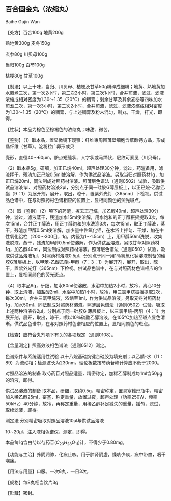 ## 百合固金丸（浓缩丸）

Baihe Gujin Wan

【处方】百合100g 地黄200g

熟地黄300g 麦冬150g

玄参80g 川贝母100g

当归100g 白芍100g

桔梗80g 甘草100g

【制法】以上十味，当归、川贝母、桔梗及甘草50g粉碎成细粉；地黄、熟地黄加水煎煮三次，第一次2小时，第二次2小时，第三次1小时，合并煎液，滤过，滤液浓缩成相对密度为1.30～1.35（20℃）的稠膏；剩余甘草及其余麦冬等四味加水煎煮二次，第一次3小时，第二次2小时，合并煎液，滤过，滤液浓缩成相对密度为1.30～1.35（20℃）的稠膏，与上述稠膏及粉末混匀，制丸，干燥，打光，即得。

【性状】本品为棕色至棕褐色的浓缩丸；味甜、微苦。

【鉴别】（1）取本品，置显微镜下观察：纤维束周围薄壁细胞含草酸钙方晶，形成晶纤维（甘草）。淀粉粒广卵形或贝

壳形，直径40～60μm，脐点短缝状、人字状或马蹄状，层纹可察见（川贝母）。

（2）取本品5g，研细，加正已烷40ml，超声处理30分钟，滤过，药渣备用，滤液挥干，残渣加正己烷0.5ml使溶解，作为供试品溶液。另取当归对照药材1g，加正已烷20ml，同法制成对照药材溶液。照薄层色谱法（通则0502）试验，吸取供试品溶液1μl、对照药材溶液2μl，分别点于同一硅胶G薄层板上，以正已烷-乙酸乙酯（9：1）为展开剂，展开，取出，晾干，置紫外光灯（365nm）下检视。供试品色谱中，在与对照药材色谱相应的位置上，显相同颜色的荧光斑点。

（3）取〔鉴别〕（2）项下的药渣，挥去正己烷，加乙醇40ml，超声处理30分钟，滤过，滤液蒸干，残渣加水15ml使溶解，用水饱和的正丁醇振摇提取3次，每次15ml，合并正丁醇液，用正丁醇饱和的水洗涤3次，每次15ml，取正丁醇液，蒸干，残渣加甲醇0.5ml使溶解，加少量中性氧化铝，在水浴上拌匀、干燥，加在中性氧化铝柱（200～300目，1g，内径为1～1.5cm）上，用甲醇50ml洗脱，收集洗脱液，蒸干，残渣加甲醇0.5ml使溶解，作为供试品溶液。另取甘草对照药材1g，加乙醇40ml，同法制成对照药材溶液。照薄层色谱法（通则0502）试验，吸取供试品溶液1μl、对照药材溶液0.5μl，分别点于同一用1％氢氧化钠溶液制备的硅胶G薄层板上，以甲苯-乙酸乙酯-甲醇（7：3：1）为展开剂，展开，取出，晾干，置紫外光灯（365nm）下检视。供试品色谱中，在与对照药材色谱相应的位置上，显相同颜色的荧光斑点。

（4）取本品9g，研细，加水80ml使溶散，水浴中加热2小时，放冷，离心10分钟，取上清液，加盐酸2ml，水浴中加热1小时，放冷，用三氯甲烷振摇提取2次，每次30ml，合并三氯甲烷液，浓缩至1ml，作为供试品溶液。另取麦冬对照药材1g，加水50ml，同法制成对照药材溶液。照薄层色谱法（通则0502）试验，吸取上述两种溶液各2μl，分别点于同一硅胶G 薄层板上，以三氯甲烷-丙酮（4：1）为展开剂，展开，取出，晾干，喷以10％硫酸乙醇溶液，在105℃加热至斑点显色清晰。供试品色谱中，在与对照药材色谱相应的位置上，显相同颜色的斑点。

【检查】应符合丸剂项下有关的各项规定（通则0108）。

【含量测定】照高效液相色谱法（通则0512）测定。

色谱条件与系统适用性试验 以十八烷基硅烷键合硅胶为填充剂；以乙腈-水（11：89）为流动相；检测波长为230nm。理论板数按芍药苷峰计算应不低于2000。

对照品溶液的制备 取芍药苷对照品适量，精密称定，加稀乙醇制成每1ml含50μg的溶液，即得。

供试品溶液的制备 取本品，研细，取约0.5g，精密称定，置具塞锥形瓶中，精密加入稀乙醇25ml，密塞，称定重量，放置过夜，超声处理（功率250W，频率50kHz）40分钟，放冷，再称定重量，用稀乙醇补足减失的重量，摇匀，滤过，取续滤液，即得。

测定法 分别精密吸取对照品溶液10μl与供试品溶液

10∼20μl，注入液相色谱仪，测定，即得。

本品每1g含白芍以芍药苷$( C _ { 2 3 } H _ { 2 8 } O _ { 1 1 } )$计，不得少于0.80mg。

【功能与主治】养阴润肺，化痰止咳。用于肺肾阴虚，燥咳少痰，痰中带血，咽干喉痛。

【用法与用量】口服。一次8丸，一日3次。

【规格】每8丸相当饮片3g

【贮藏】密封。